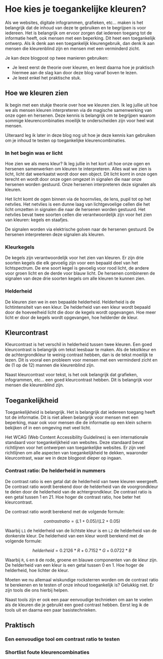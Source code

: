 # Hoe kies je toegankelijke kleuren?

Als we websites, digitale infogrammen, grafieken, etc... maken is het belangrijk dat de inhoud van deze te gebruiken en te begrijpen is voor iedereen. Het is belangrijk om ervoor zorgen dat iedereen toegang tot de informatie heeft, ook mensen met een beperking. Dit heet een toegankelijk ontwerp. Als ik denk aan een toegankelijk kleurengebruik, dan denk ik aan mensen die kleurenblind zijn en mensen met een verminderd zicht.

Je kan deze blogpost op twee manieren gebruiken:

- Je leest eerst de theorie over kleuren, en leest daarna hoe je praktisch hiermee aan de slag kan door deze blog vanaf boven te lezen.
- Je leest enkel het praktische stuk.


## Hoe we kleuren zien

Ik begin met een stukje theorie over hoe we kleuren zien. Ik leg jullie uit hoe we als mensen kleuren interpreteren via de magische samenwerking van onze ogen en hersenen. Deze kennis is belangrijk om te begrijpen waarom sommige kleurencombinaties moeilijk te onderscheiden zijn voor heel wat mensen.

Uiteraard leg ik later in deze blog nog uit hoe je deze kennis kan gebruiken om je inhoud te testen op toegankelijke kleurencombinaties.

### In het begin was er licht

Hoe zien we als mens kleur? Ik leg jullie in het kort uit hoe onze ogen en hersenen samenwerken om kleuren te interpreteren. Alles wat we zien is licht, licht dat weerkaatst wordt door een object. Dit licht komt in onze ogen terecht en wordt door onze ogen omgezet in signalen die naar onze hersenen worden gestuurd. Onze hersenen interpreteren deze signalen als kleuren.

Het licht komt de ogen binnen via de hoornvlies, de lens, pupil tot op het netvlies. Het netvlies is een dunne laag van lichtgevoelige cellen die het licht omzetten in signalen die naar de hersenen worden gestuurd. Het netvlies bevat twee soorten cellen die verantwoordelijk zijn voor het zien van kleuren: kegels en staafjes.

De signalen worden via elektrische golven naar de hersenen gestuurd. De hersenen interpreteren deze signalen als kleuren. 

### Kleurkegels

De kegels zijn verantwoordelijk voor het zien van kleuren. Er zijn drie soorten kegels die elk gevoelig zijn voor een bepaald deel van het lichtspectrum. De ene soort kegel is gevoelig voor rood licht, de andere voor groen licht en de derde voor blauw licht. De hersenen combineren de signalen van deze drie soorten kegels om alle kleuren te kunnen zien.

### Helderheid

De kleuren zien we in een bepaalde helderheid. Helderheid is de lichtintensiteit van een kleur. De helderheid van een kleur wordt bepaald door de hoeveelheid licht die door de kegels wordt opgevangen. Hoe meer licht er door de kegels wordt opgevangen, hoe helderder de kleur.

## Kleurcontrast

Kleurcontrast is het verschil in helderheid tussen twee kleuren. Een goed kleurcontrast is belangrijk om tekst leesbaar te maken. Als de tekstkleur en de achtergrondkleur te weinig contrast hebben, dan is de tekst moeilijk te lezen. Dit is vooral een probleem voor mensen met een verminderd zicht en de (1 op de 12) mannen die kleurenblind zijn.

Naast kleurcontrast voor tekst, is het ook belangrijk dat grafieken, infogrammen, etc... een goed kleurcontrast hebben. Dit is belangrijk voor mensen die kleurenblind zijn.

## Toegankelijkheid

Toegankelijkheid is belangrijk. Het is belangrijk dat iedereen toegang heeft tot de informatie. Dit is niet alleen belangrijk voor mensen met een beperking, maar ook voor mensen die de informatie op een klein scherm bekijken of in een omgeving met veel licht.

Het WCAG (Web Content Accessibility Guidelines) is een internationale standaard voor toegankelijkheid van websites. Deze standaard bevat richtlijnen voor het ontwerpen van toegankelijke websites. Er zijn veel richtlijnen om alle aspecten van toegankelijkheid te dekken, waaronder kleurcontrast, waar we in deze blogpost dieper op ingaan.

### Contrast ratio: De helderheid in nummers

De contrast ratio is een getal dat de helderheid van twee kleuren weergeeft. De contrast ratio wordt berekend door de helderheid van de voorgrondkleur te delen door de helderheid van de achtergrondkleur. De contrast ratio is een getal tussen 1 en 21. Hoe hoger de contrast ratio, hoe beter het kleurcontrast.

De contrast ratio wordt berekend met de volgende formule:

```math
contrast ratio = (L1 + 0.05) / (L2 + 0.05)
```

Waarbij `L1` de helderheid van de lichtste kleur is en `L2` de helderheid van de donkerste kleur. De helderheid van een kleur wordt berekend met de volgende formule:

```math

helderheid = 0.2126 * R + 0.7152 * G + 0.0722 * B
```

Waarbij `R`, `G` en `B` de rode, groene en blauwe componenten van de kleur zijn. De helderheid van een kleur is een getal tussen 0 en 1. Hoe hoger de helderheid, hoe lichter de kleur.

Moeten we nu allemaal wiskundige rocksterren worden om de contrast ratio te berekenen en te testen of onze inhoud toegankelijk is? Gelukkig niet. Er zijn tools die ons hierbij helpen.

Naast tools zijn er ook een paar eenvoudige technieken om aan te voelen als de kleuren die je gebruikt een goed contrast hebben. Eerst leg ik de tools uit en daarna een paar basistechnieken.

## Praktisch

### Een eenvoudige tool om contrast ratio te testen

### Shortlist foute kleurencombinaties








